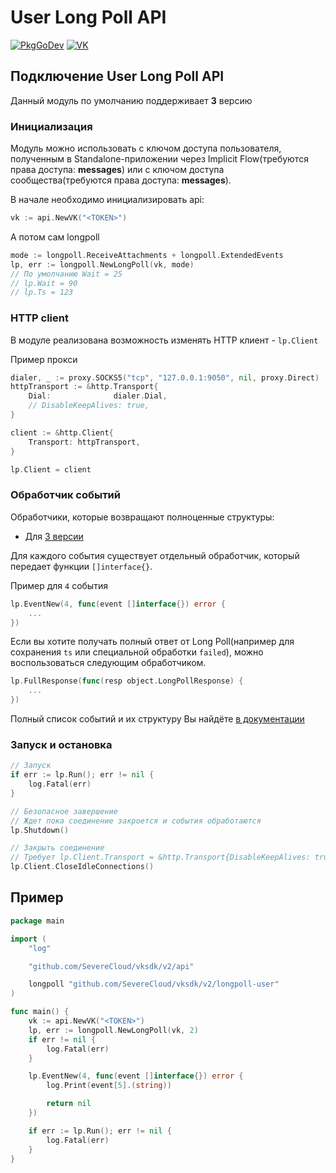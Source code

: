 # User Long Poll API

[![PkgGoDev](https://pkg.go.dev/badge/github.com/SevereCloud/vksdk/v2/longpoll-user)](https://pkg.go.dev/github.com/SevereCloud/vksdk/v2/longpoll-user)
[![VK](https://img.shields.io/badge/developers-%234a76a8.svg?logo=VK&logoColor=white)](https://vk.com/dev/using_longpoll)

## Подключение User Long Poll API

Данный модуль по умолчанию поддерживает **3** версию

### Инициализация

Модуль можно использовать с ключом доступа пользователя, полученным в
Standalone-приложении через Implicit Flow(требуются права доступа: **messages**)
или с ключом доступа сообщества(требуются права доступа: **messages**).

В начале необходимо инициализировать api:

```go
vk := api.NewVK("<TOKEN>")
```

А потом сам longpoll

```go
mode := longpoll.ReceiveAttachments + longpoll.ExtendedEvents
lp, err := longpoll.NewLongPoll(vk, mode)
// По умолчанию Wait = 25
// lp.Wait = 90
// lp.Ts = 123
```

### HTTP client

В модуле реализована возможность изменять HTTP клиент - `lp.Client`

Пример прокси

```go
dialer, _ := proxy.SOCKS5("tcp", "127.0.0.1:9050", nil, proxy.Direct)
httpTransport := &http.Transport{
	Dial:              dialer.Dial,
	// DisableKeepAlives: true,
}

client := &http.Client{
	Transport: httpTransport,
}

lp.Client = client
```

### Обработчик событий

Обработчики, которые возвращают полноценные структуры:

- Для [3 версии](https://github.com/SevereCloud/vksdk/tree/master/longpoll-user/v3)

Для каждого события существует отдельный обработчик, который передает функции `[]interface{}`.

Пример для `4` события

```go
lp.EventNew(4, func(event []interface{}) error {
	...
})
```

Если вы хотите получать полный ответ от Long Poll(например для сохранения `ts`
или специальной обработки `failed`), можно воспользоваться следующим обработчиком.

```go
lp.FullResponse(func(resp object.LongPollResponse) {
	...
})
```

Полный список событий и их структуру Вы найдёте [в документации](https://vk.com/dev/using_longpoll?f=3.%2B%D0%A1%D1%82%D1%80%D1%83%D0%BA%D1%82%D1%83%D1%80%D0%B0%2B%D1%81%D0%BE%D0%B1%D1%8B%D1%82%D0%B8%D0%B9)

### Запуск и остановка

```go
// Запуск
if err := lp.Run(); err != nil {
	log.Fatal(err)
}

// Безопасное завершение
// Ждет пока соединение закроется и события обработаются
lp.Shutdown()

// Закрыть соединение
// Требует lp.Client.Transport = &http.Transport{DisableKeepAlives: true}
lp.Client.CloseIdleConnections()
```

## Пример

```go
package main

import (
	"log"

	"github.com/SevereCloud/vksdk/v2/api"

	longpoll "github.com/SevereCloud/vksdk/v2/longpoll-user"
)

func main() {
	vk := api.NewVK("<TOKEN>")
	lp, err := longpoll.NewLongPoll(vk, 2)
	if err != nil {
		log.Fatal(err)
	}

	lp.EventNew(4, func(event []interface{}) error {
		log.Print(event[5].(string))

		return nil
	})

	if err := lp.Run(); err != nil {
		log.Fatal(err)
	}
}

```
